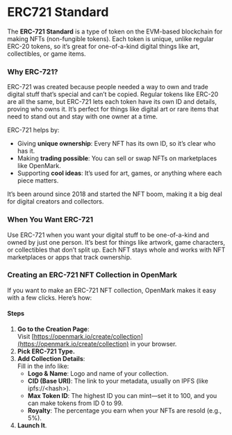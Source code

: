 # ERC721 Standard

The **ERC-721 Standard** is a type of token on the EVM-based blockchain for making NFTs (non-fungible tokens). Each token is unique, unlike regular ERC-20 tokens, so it’s great for one-of-a-kind digital things like art, collectibles, or game items.

### Why ERC-721?

ERC-721 was created because people needed a way to own and trade digital stuff that’s special and can’t be copied. Regular tokens like ERC-20 are all the same, but ERC-721 lets each token have its own ID and details, proving who owns it. It’s perfect for things like digital art or rare items that need to stand out and stay with one owner at a time.

ERC-721 helps by:

* Giving **unique ownership**: Every NFT has its own ID, so it’s clear who has it.
* Making **trading possible**: You can sell or swap NFTs on marketplaces like OpenMark.
* Supporting **cool ideas**: It’s used for art, games, or anything where each piece matters.

It’s been around since 2018 and started the NFT boom, making it a big deal for digital creators and collectors.

### When You Want ERC-721

Use ERC-721 when you want your digital stuff to be one-of-a-kind and owned by just one person. It’s best for things like artwork, game characters, or collectibles that don’t split up. Each NFT stays whole and works with NFT marketplaces or apps that track ownership.

### Creating an ERC-721 NFT Collection in OpenMark

If you want to make an ERC-721 NFT collection, OpenMark makes it easy with a few clicks. Here’s how:

#### Steps

1. **Go to the Creation Page**:\
   Visit [https://openmark.io/create/collection](https://openmark.io/create/collection) in your browser.
2. **Pick ERC-721 Type.**
3. **Add Collection Details**:\
   Fill in the info like:
   * **Logo & Name**: Logo and name of your collection.
   * **CID (Base URI)**: The link to your metadata, usually on IPFS (like ipfs://\<hash>).
   * **Max Token ID**: The highest ID you can mint—set it to 100, and you can make tokens from ID 0 to 99.
   * **Royalty**: The percentage you earn when your NFTs are resold (e.g., 5%).
4. **Launch It**.

####
